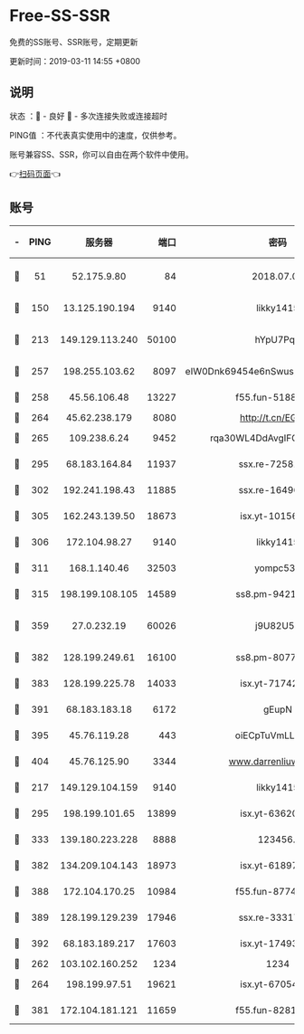 # Free-SS-SSR

免费的SS账号、SSR账号，定期更新

更新时间：2019-03-11 14:55 +0800

## 说明

状态     ：🙂 - 良好 🙁 - 多次连接失败或连接超时

PING值   ：不代表真实使用中的速度，仅供参考。

账号兼容SS、SSR，你可以自由在两个软件中使用。

👉[扫码页面](https://liesauer.github.io/Free-SS-SSR/)👈

## 账号

|-|PING|服务器|端口|密码|加密方式|区域|
|:----:|:----:|:-----:|-----:|:----:|:----:|:----:|
|🙂|51|52.175.9.80|84|2018.07.07|chacha20-ietf-poly1305|HK|
|🙂|150|13.125.190.194|9140|likky1415|aes-256-cfb|KR|
|🙂|213|149.129.113.240|50100|hYpU7PqP|chacha20-ietf-poly1305|CN|
|🙂|257|198.255.103.62|8097|eIW0Dnk69454e6nSwuspv9DmS201tQ0D|aes-256-cfb|US|
|🙂|258|45.56.106.48|13227|f55.fun-51885507|aes-256-cfb|US|
|🙂|264|45.62.238.179|8080|http://t.cn/EGJIyrl|rc4-md5|CA|
|🙂|265|109.238.6.24|9452|rqa30WL4DdAvgIFG6Fs3znzTa|aes-256-cfb|FR|
|🙂|295|68.183.164.84|11937|ssx.re-72581382|aes-256-cfb|US|
|🙂|302|192.241.198.43|11885|ssx.re-16496938|aes-256-cfb|US|
|🙂|305|162.243.139.50|18673|isx.yt-10156175|aes-256-cfb|US|
|🙂|306|172.104.98.27|9140|likky1415|aes-256-cfb|JP|
|🙂|311|168.1.140.46|32503|yompc535|aes-256-cfb|AU|
|🙂|315|198.199.108.105|14589|ss8.pm-94215844|aes-256-cfb|US|
|🙂|359|27.0.232.19|60026|j9U82U53|xchacha20-ietf-poly1305|HK|
|🙂|382|128.199.249.61|16100|ss8.pm-80771462|aes-256-cfb|SG|
|🙂|383|128.199.225.78|14033|isx.yt-71742892|aes-256-cfb|SG|
|🙂|391|68.183.183.18|6172|gEupN|aes-256-cfb|SG|
|🙂|395|45.76.119.28|443|oiECpTuVmLLxk4Ts|aes-256-cfb|AU|
|🙂|404|45.76.125.90|3344|www.darrenliuwei.com|aes-256-cfb|AU|
|🙂|217|149.129.104.159|9140|likky1415|aes-256-cfb|HK|
|🙂|295|198.199.101.65|13899|isx.yt-63620378|aes-256-cfb|US|
|🙂|333|139.180.223.228|8888|123456..|aes-256-cfb|JP|
|🙂|382|134.209.104.143|18973|isx.yt-61897203|aes-256-cfb|SG|
|🙂|388|172.104.170.25|10984|f55.fun-87743875|aes-256-cfb|SG|
|🙂|389|128.199.129.239|17946|ssx.re-33317571|aes-256-cfb|SG|
|🙂|392|68.183.189.217|17603|isx.yt-17493612|aes-256-cfb|SG|
|🙁|262|103.102.160.252|1234|1234|rc4-md5|JP|
|🙁|264|198.199.97.51|19621|isx.yt-67054944|aes-256-cfb|US|
|🙁|381|172.104.181.121|11659|f55.fun-82812137|aes-256-cfb|SG|
